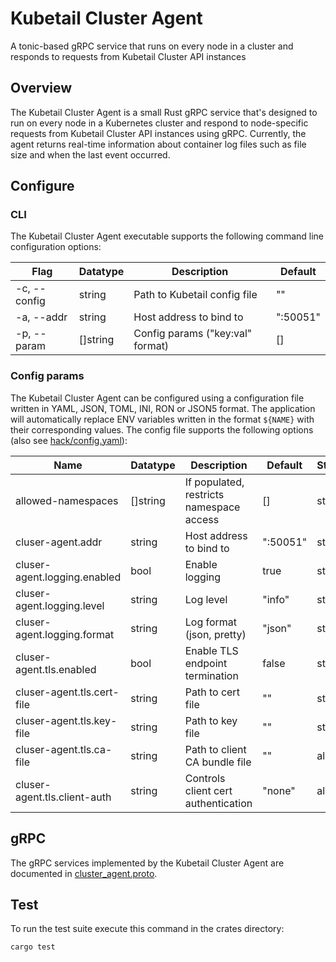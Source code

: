 # Kubetail Cluster Agent

A tonic-based gRPC service that runs on every node in a cluster and responds to requests from Kubetail Cluster API instances

## Overview

The Kubetail Cluster Agent is a small Rust gRPC service that's designed to run on every node in a Kubernetes cluster and respond to node-specific requests from Kubetail Cluster API instances using gRPC. Currently, the agent returns real-time information about container log files such as file size and when the last event occurred.

## Configure

### CLI

The Kubetail Cluster Agent executable supports the following command line configuration options:

| Flag         | Datatype | Description                      | Default  |
| ------------ | -------- | -------------------------------- | -------- |
| -c, --config | string   | Path to Kubetail config file     | ""       |
| -a, --addr   | string   | Host address to bind to          | ":50051" |
| -p, --param  | []string | Config params ("key:val" format) | []       |

### Config params

The Kubetail Cluster Agent can be configured using a configuration file written in YAML, JSON, TOML, INI, RON or JSON5 format. The application will automatically replace ENV variables written in the format `${NAME}` with their corresponding values. The config file supports the following options (also see [hack/config.yaml](../../hack/config.yaml)):

| Name                         | Datatype | Description                              | Default  | Status |
| ---------------------------- | -------- | ---------------------------------------- | -------- | ------ |
| allowed-namespaces           | []string | If populated, restricts namespace access | []       | stable |
| cluser-agent.addr            | string   | Host address to bind to                  | ":50051" | stable |
| cluser-agent.logging.enabled | bool     | Enable logging                           | true     | stable |
| cluser-agent.logging.level   | string   | Log level                                | "info"   | stable |
| cluser-agent.logging.format  | string   | Log format (json, pretty)                | "json"   | stable |
| cluser-agent.tls.enabled     | bool     | Enable TLS endpoint termination          | false    | stable |
| cluser-agent.tls.cert-file   | string   | Path to cert file                        | ""       | stable |
| cluser-agent.tls.key-file    | string   | Path to key file                         | ""       | stable |
| cluser-agent.tls.ca-file     | string   | Path to client CA bundle file            | ""       | alpha  |
| cluser-agent.tls.client-auth | string   | Controls client cert authentication      | "none"   | alpha  |

## gRPC

The gRPC services implemented by the Kubetail Cluster Agent are documented in [cluster_agent.proto](../../proto/cluster_agent.proto).

## Test

To run the test suite execute this command in the crates directory:

```console
cargo test
```
